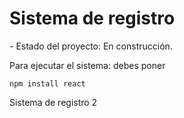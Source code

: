 <h1>Sistema de registro</h1>
- Estado del proyecto: En construcción.

Para ejecutar el sistema: debes poner

``` npm install react ```

Sistema de registro 2
